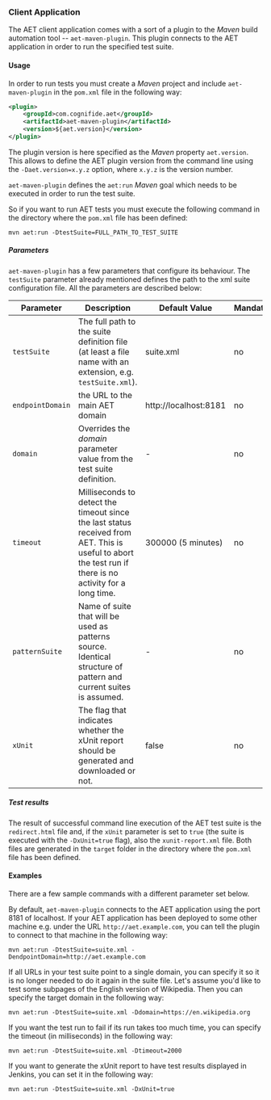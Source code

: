 ### Client Application

The AET client application comes with a sort of a plugin to the *Maven* build automation tool -- `aet-maven-plugin`. This plugin connects to the AET application in order to run the specified test suite.

#### Usage

In order to run tests you must create a *Maven* project and include `aet-maven-plugin` in the `pom.xml` file in the following way:

```xml
<plugin>
    <groupId>com.cognifide.aet</groupId>
    <artifactId>aet-maven-plugin</artifactId>
    <version>${aet.version}</version>
</plugin>
```

The plugin version is here specified as the *Maven* property `aet.version`. This allows to define the AET plugin version from the command line using the `-Daet.version=x.y.z` option, where `x.y.z` is the version number.

`aet-maven-plugin` defines the `aet:run` *Maven* goal which needs to be executed in order to run the test suite.

So if you want to run AET tests you must execute the following command in the directory where the `pom.xml` file has been defined:
```
mvn aet:run -DtestSuite=FULL_PATH_TO_TEST_SUITE
```

##### Parameters

`aet-maven-plugin` has a few parameters that configure its behaviour. The `testSuite` parameter already mentioned defines the path to the xml suite configuration file. All the parameters are described below:

| Parameter | Description | Default Value | Mandatory |
| --------- | ----------- | ------------- | --------- |
| `testSuite` | The full path to the suite definition file (at least a file name with an extension, e.g. `testSuite.xml`).| suite.xml | no |
| `endpointDomain` | the URL to the main AET domain | http://localhost:8181 | no |
| `domain` | Overrides the *domain* parameter value from the test suite definition. | - | no |
| `timeout` | Milliseconds to detect the timeout since the last status received from AET. This is useful to abort the test run if there is no activity for a long time. | 300000 (5 minutes) | no |
| `patternSuite` | Name of suite that will be used as patterns source. Identical structure of pattern and current suites is assumed. | - | no |
| `xUnit` | The flag that indicates whether the xUnit report should be generated and downloaded or not.| false | no |

##### Test results

The result of successful command line execution of the AET test suite is the `redirect.html` file and, if the `xUnit` parameter is set to `true` (the suite is executed with the `-DxUnit=true` flag), also the `xunit-report.xml` file. Both files are generated in the `target` folder in the directory where the `pom.xml` file has been defined.

#### Examples

There are a few sample commands with a different parameter set below.

By default, `aet-maven-plugin` connects to the AET application using the port 8181 of localhost. If your AET application has been deployed to some other machine e.g. under the URL `http://aet.example.com`, you can tell the plugin to connect to that machine in the following way:
```
mvn aet:run -DtestSuite=suite.xml -DendpointDomain=http://aet.example.com
```

If all URLs in your test suite point to a single domain, you can specify it so it is no longer needed to do it again in the suite file. Let's assume you'd like to test some subpages of the English version of Wikipedia. Then you can specify the target domain in the following way:
```
mvn aet:run -DtestSuite=suite.xml -Ddomain=https://en.wikipedia.org
```

If you want the test run to fail if its run takes too much time, you can specify the timeout (in milliseconds) in the following way:
```
mvn aet:run -DtestSuite=suite.xml -Dtimeout=2000
```

If you want to generate the xUnit report to have test results displayed in Jenkins, you can set it in the following way:
```
mvn aet:run -DtestSuite=suite.xml -DxUnit=true
```
